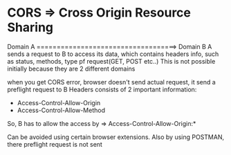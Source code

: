 # CORS => Cross Origin Resource Sharing

Domain A ===================================> Domain B
A sends a request to B to access its data, which contains headers info, such as status, methods, type pf request(GET, POST etc..)
This is not possible initially because they are 2 different domains

when you get CORS error, browser doesn't send actual request, it send a preflight request to B
Headers consists of 2 important information:
- Access-Control-Allow-Origin
- Access-Control-Allow-Method

So, B has to allow the access by => Access-Control-Allow-Origin:*

Can be avoided using certain browser extensions. Also by using POSTMAN, there preflight request is not sent